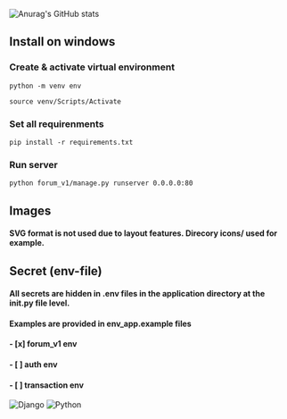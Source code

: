 ![Anurag's GitHub stats](https://github-readme-stats.vercel.app/api?username=Ray-Not)

## Install on windows
### Create & activate virtual environment
```
python -m venv env
```
```
source venv/Scripts/Activate
```
### Set all requirenments
```
pip install -r requirements.txt
```
### Run server
```
python forum_v1/manage.py runserver 0.0.0.0:80
```

## Images
#### SVG format is not used due to layout features. Direcory icons/ used for example.

## Secret (env-file)
#### All secrets are hidden in .env files in the application directory at the __init__.py file level.
#### Examples are provided in env_app.example files
#### - [x] forum_v1 env
#### - [ ] auth env
#### - [ ] transaction env

![Django](https://img.shields.io/badge/django-%23092E20.svg?style=for-the-badge&logo=django&logoColor=white)
![Python](https://img.shields.io/badge/python-3670A0?style=for-the-badge&logo=python&logoColor=ffdd54)
